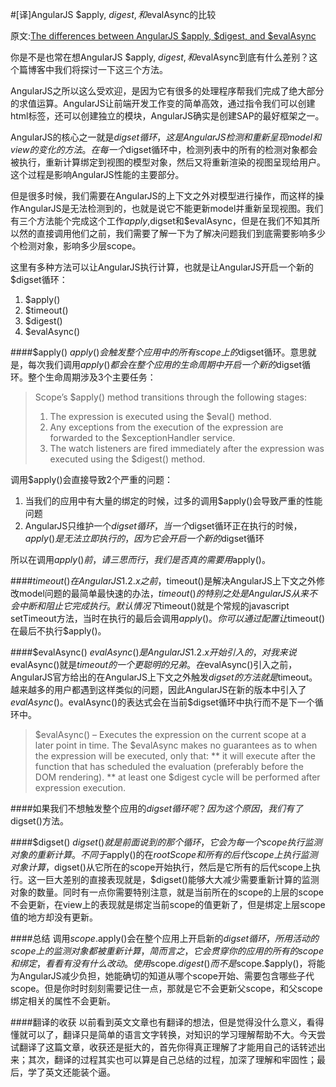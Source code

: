 #[译]AngularJS $apply, $digest, 和$evalAsync的比较

原文:[The differences between AngularJS $apply, $digest, and $evalAsync](http://www.panda-os.com/blog/2015/01/angularjs-apply-digest-and-evalasync/)

你是不是也常在想AngularJS $apply, $digest, 和$evalAsync到底有什么差别？这个篇博客中我们将探讨一下这三个方法。

AngularJS之所以这么受欢迎，是因为它有很多的处理程序帮我们完成了绝大部分的求值运算。AngularJS让前端开发工作变的简单高效，通过指令我们可以创建html标签，还可以创建独立的模块，AngularJS确实是创建SAP的最好框架之一。

AngularJS的核心之一就是$digset循环，这是AngularJS检测和重新呈现model和view的变化的方法。在每一个$digset循环中，检测列表中的所有的检测对象都会被执行，重新计算绑定到视图的模型对象，然后又将重新渲染的视图呈现给用户。这个过程是影响AngularJS性能的主要部分。

但是很多时候，我们需要在AngularJS的上下文之外对模型进行操作，而这样的操作AngularJS是无法检测到的，也就是说它不能更新model并重新呈现视图。我们有三个方法能个完成这个工作$apply,$digset和$evalAsync，但是在我们不知其所以然的直接调用他们之前，我们需要了解一下为了解决问题我们到底需要影响多少个检测对象，影响多少层scope。

这里有多种方法可以让AngularJS执行计算，也就是让AngularJS开启一个新的$digset循环：
1. $apply()
2. $timeout()
3. $digest()
4. $evalAsync()

####$apply()
$apply()会触发整个应用中的所有scope上的$digset循环。意思就是，每次我们调用$apply()都会在整个应用的生命周期中开启一个新的$digset循环。整个生命周期涉及3个主要任务：

>Scope’s $apply() method transitions through the following stages:
>1. The expression is executed using the $eval() method.
>2. Any exceptions from the execution of the expression are forwarded to the $exceptionHandler service.
>3. The watch listeners are fired immediately after the expression was executed using the $digest() method.

调用$apply()会直接导致2个严重的问题：

1. 当我们的应用中有大量的绑定的时候，过多的调用$apply()会导致严重的性能问题
2. AngularJS只维护一个$digset循环，当一个$digset循环正在执行的时候，$apply()是无法立即执行的，因为它会开启一个新的$digset循环

所以在调用$apply()前，请三思而行，我们是否真的需要用$apply()。

####$timeout()
在AngularJS 1.2.x之前，$timeout()是解决AngularJS上下文之外修改model问题的最简单最快速的办法，$timeout()的特别之处是AngularJS从来不会中断和阻止它完成执行。默认情况下$timeout()就是个常规的javascript setTimeout方法，当时在执行的最后会调用$apply()。 你可以通过配置让$timeout()在最后不执行$apply()。


####$evalAsync()
$evalAsync()是AngularJS 1.2.x开始引入的，对我来说$evalAsync()就是$timeout的一个更聪明的兄弟。在$evalAsync()引入之前，AngularJS官方给出的在AngularJS上下文之外触发$digset的方法就是$timeout。越来越多的用户都遇到这样类似的问题，因此AngularJS在新的版本中引入了$evalAsync()。$evalAsync()的表达式会在当前$digset循环中执行而不是下一个循环中。
>$evalAsync() – Executes the expression on the current scope at a later point in time.
The $evalAsync makes no guarantees as to when the expression will be executed, only that:
** it will execute after the function that has scheduled the evaluation (preferably before the DOM rendering).
** at least one $digest cycle will be performed after expression execution.

####如果我们不想触发整个应用的$digset循环呢？
因为这个原因，我们有了$digset()方法。

####$digset()
$digset()就是前面说到的那个循环，它会为每一个scope执行监测对象的重新计算。不同于$apply()的在$rootScope和所有的后代scope上执行监测对象计算，$digset()从它所在的scope开始执行，然后是它所有的后代scope上执行。这一巨大差别的直接表现就是，$digset()能够大大减少需要重新计算的监测对象的数量。同时有一点你需要特别注意，就是当前所在的scope的上层的scope不会更新，在view上的表现就是绑定当前scope的值更新了，但是绑定上层scope值的地方却没有更新。

####总结
调用$scope.$apply()会在整个应用上开启新的$digset循环，所用活动的scope上的监测对象都被重新计算，简而言之，它会贯穿你的应用的所有的scope和绑定，看看有没有什么改动。使用$scope.$digest()而不是$scope.$apply()，将能为AngularJS减少负担，她能确切的知道从哪个scope开始、需要包含哪些子代scope。但是你时时刻刻需要记住一点，那就是它不会更新父scope，和父scope绑定相关的属性不会更新。

####翻译的收获
以前看到英文文章也有翻译的想法，但是觉得没什么意义，看得懂就可以了，翻译只是简单的语言文字转换，对知识的学习理解帮助不大。今天尝试翻译了这篇文章，收获还是挺大的，首先你得真正理解了才能用自己的话转述出来；其次，翻译的过程其实也可以算是自己总结的过程，加深了理解和牢固性；最后，学了英文还能装个逼。

